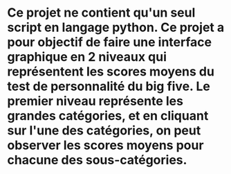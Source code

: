 # Ce projet ne contient qu'un seul script en langage python. Ce projet a pour objectif de faire une interface graphique en 2 niveaux qui représentent les scores moyens du test de personnalité du big five. Le premier niveau représente les grandes catégories, et en cliquant sur l'une des catégories, on peut observer les scores moyens pour chacune des sous-catégories.
